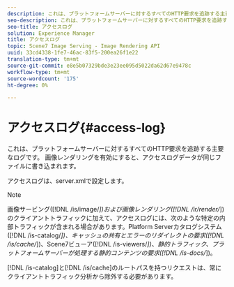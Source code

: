 ```yaml
---
description: これは、プラットフォームサーバーに対するすべてのHTTP要求を追跡する主要なログです。 画像レンダリングを有効にすると、アクセスログデータが同じファイルに書き込まれます。
seo-description: これは、プラットフォームサーバーに対するすべてのHTTP要求を追跡する主要なログです。 画像レンダリングを有効にすると、アクセスログデータが同じファイルに書き込まれます。
seo-title: アクセスログ
solution: Experience Manager
title: アクセスログ
topic: Scene7 Image Serving - Image Rendering API
uuid: 33cd4338-1fe7-46ac-83f5-200ea26f1e22
translation-type: tm+mt
source-git-commit: e8e5b07329bde3e23ee095d5022da62d67e9478c
workflow-type: tm+mt
source-wordcount: '175'
ht-degree: 0%

---
```



# アクセスログ{#access-log}

これは、プラットフォームサーバーに対するすべてのHTTP要求を追跡する主要なログです。 画像レンダリングを有効にすると、アクセスログデータが同じファイルに書き込まれます。

アクセスログは、server.xmlで設定します。

>[!NOTE]
>
>画像サービング([!DNL /is/image/*])および画像レンダリング([!DNL /ir/render/*])のクライアントトラフィックに加えて、アクセスログには、次のような特定の内部トラフィックが含まれる場合があります。Platform Serverカタログシステム([!DNL /is-catalog/*])、キャッシュの共有とエラーのリダイレクトの要求([!DNL /is/cache/*])、Scene7ビューア([!DNL /is-viewers/*])、静的トラフィック、プラットフォームサーバーが処理する静的コンテンツの要求([!DNL /is-docs/*])。

[!DNL /is-catalog]と[!DNL /is/cache]のルートパスを持つリクエストは、常にクライアントトラフィック分析から除外する必要があります。
